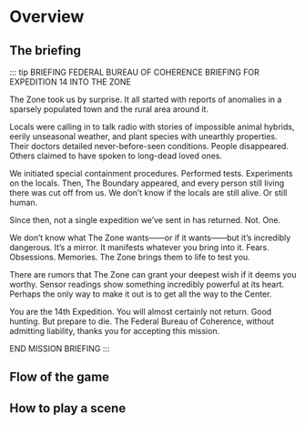 # Overview

## The briefing

::: tip BRIEFING
FEDERAL BUREAU OF COHERENCE BRIEFING 
FOR EXPEDITION 14 INTO THE ZONE

The Zone took us by surprise. It all started with reports of anomalies in a sparsely populated town and the rural area around it.

Locals were calling in to talk radio with stories of impossible animal hybrids, eerily unseasonal weather, and plant species with unearthly properties. Their doctors detailed never-before-seen conditions. People disappeared. Others claimed to have spoken to long-dead loved ones.

We initiated special containment procedures. Performed tests. Experiments on the locals. Then, The Boundary appeared, and every person still living there was cut off from us. We don’t know if the locals are still alive. Or still human.

Since then, not a single expedition we’ve sent in has returned. Not. One.

We don’t know what The Zone wants——or if it wants——but it’s incredibly dangerous. It’s a mirror. It manifests whatever you bring into it. Fears. Obsessions. Memories. The Zone brings them to life to test you.

There are rumors that The Zone can grant your deepest wish if it deems you worthy. Sensor readings show something incredibly powerful at its heart. Perhaps the only way to make it out is to get all the way to the Center.

You are the 14th Expedition. You will almost certainly not return. Good hunting. But prepare to die. The Federal Bureau of Coherence, without admitting liability, thanks you for accepting this mission.

END MISSION BRIEFING
::: 

## Flow of the game

## How to play a scene